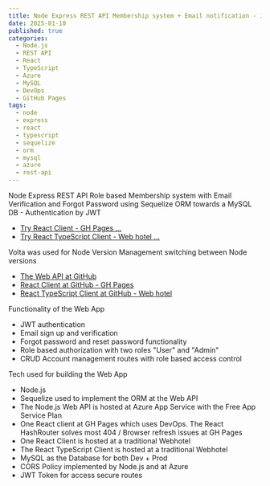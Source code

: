 ```yaml
---
title: Node Express REST API Membership system + Email notification - JWT
date: 2025-01-10
published: true
categories:
  - Node.js
  - REST API
  - React
  - TypeScript
  - Azure
  - MySQL
  - DevOps
  - GitHub Pages
tags:
  - node
  - express
  - react
  - typescript
  - sequelize
  - orm
  - mysql
  - azure
  - rest-api
---
```



Node Express REST API Role based Membership system with Email Verification and Forgot Password using Sequelize ORM towards a MySQL DB - Authentication by JWT


<ul>


<li><a href="https://persteenolsen.github.io/gh-pages-react-node-orm-client" target="_blank" title="Show persons">Try React Client - GH Pages ...</a></li>

<li><a href="https://users.ts.sequelize.basic.persteenolsen.com" target="_blank" title="Show persons">Try React TypeScript Client - Web hotel ...</a></li>
</ul>


<p>Volta was used for Node Version Management switching between Node versions</p>

<ul>
<li><a href="https://github.com/persteenolsen/node-express-sequelize-users-api-basic" target="_blank">The Web API at GitHub</a></li>

<li><a href="https://github.com/persteenolsen/gh-pages-react-node-orm-client" target="_blank">React Client at GitHub - GH Pages</a></li>

<li><a href="https://github.com/persteenolsen/react-typescript-sequelize-users-client-polyfill-basic" target="_blank">React TypeScript Client at GitHub - Web hotel</a></li>

</ul>


<p>Functionality of the Web App</p>
<ul>

<li>JWT authentication</li>
<li>Email sign up and verification</li>
<li>Forgot password and reset password functionality</li>
<li>Role based authorization with two roles "User" and "Admin"</li>
<li>CRUD Account management routes with role based access control</li>


</ul>

<p>Tech used for building the Web App</p>
<ul>
<li>Node.js</li>
<li>Sequelize used to implement the ORM at the Web API</li>
<li>The Node.js Web API is hosted at Azure App Service with the Free App Service Plan</li>
<li>One React client at GH Pages which uses DevOps. The React HashRouter solves most 404 / Browser refresh issues at GH Pages</li>
<li>One React Client is hosted at a traditional Webhotel</li>
<li>The React TypeScript Client is hosted at a traditional Webhotel</li>
<li>MySQL as the Database for both Dev + Prod</li>
<li>CORS Policy implemented by Node.js and at Azure</li>
<li>JWT Token for access secure routes</li>

</ul>





